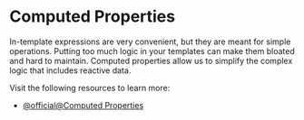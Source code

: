 # Computed Properties

In-template expressions are very convenient, but they are meant for simple operations. Putting too much logic in your templates can make them bloated and hard to maintain. Computed properties allow us to simplify the complex logic that includes reactive data.

Visit the following resources to learn more:

- [@official@Computed Properties](https://vuejs.org/guide/essentials/computed.html#computed-properties)
